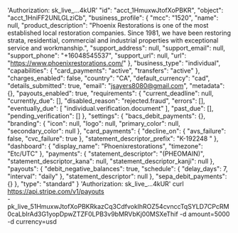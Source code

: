'Authorization: sk_live_...4kUR'
 "id": "acct_1HmuxwJtofXoPBKR",
  "object": "acct_1HniFF2UNLGLziCb",
  "business_profile": {
    "mcc": "1520",
    "name": null,
    "product_description": "Phoenix Restorations is one of the most established local restoration companies.  Since 1981, we have been restoring strata, residential, commercial and industrial properties with exceptional service and workmanship.",
    "support_address": null,
    "support_email": null,
    "support_phone": "+16048545537",
    "support_url": null,
    "url": "https://www.phoenixrestorations.com/"
  },
  "business_type": "individual",
  "capabilities": {
    "card_payments": "active",
    "transfers": "active"
  },
  "charges_enabled": false,
  "country": "CA",
  "default_currency": "cad",
  "details_submitted": true,
  "email": "jsayers8080@gmail.com",
  "metadata": {},
  "payouts_enabled": true,
  "requirements": {
    "current_deadline": null,
    "currently_due": [],
    "disabled_reason": "rejected.fraud",
    "errors": [],
    "eventually_due": [
      "individual.verification.document"
    ],
    "past_due": [],
    "pending_verification": []
  },
  "settings": {
    "bacs_debit_payments": {},
    "branding": {
      "icon": null,
      "logo": null,
      "primary_color": null,
      "secondary_color": null
    },
    "card_payments": {
      "decline_on": {
        "avs_failure": false,
        "cvc_failure": true
      },
      "statement_descriptor_prefix": "K-192248 "
    },
    "dashboard": {
      "display_name": "Phoenixrestorations",
      "timezone": "Etc/UTC"
    },
    "payments": {
      "statement_descriptor": "(PHEOMAIN)",
      "statement_descriptor_kana": null,
      "statement_descriptor_kanji": null
    },
    "payouts": {
      "debit_negative_balances": true,
      "schedule": {
        "delay_days": 7,
        "interval": "daily"
      },
      "statement_descriptor": null
    },
    "sepa_debit_payments": {}
  },
  "type": "standard"
}
 'Authorization: sk_live_...4kUR'
curl https://api.stripe.com/v1/payouts \
  -pk_live_51HmuxwJtofXoPBKRkazCq3CdfvoklhROZ54cvnccTqSYLD7CPcRM0caLbIrAd3G1yopDpwZTZF0LPB3v9bMRVbKj00MSXeThif
  -d amount=5000 \
  -d currency=usd
  
